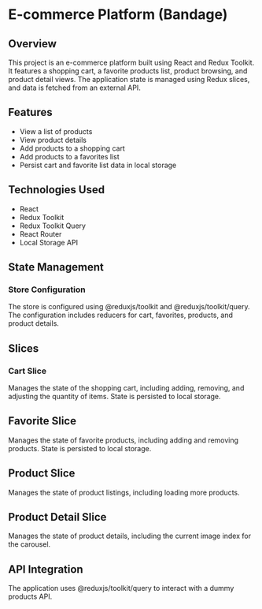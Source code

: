 # E-commerce Platform (Bandage)

## Overview

This project is an e-commerce platform built using React and Redux Toolkit. It features a shopping cart, a favorite products list, product browsing, and product detail views. The application state is managed using Redux slices, and data is fetched from an external API.

## Features

- View a list of products
- View product details
- Add products to a shopping cart
- Add products to a favorites list
- Persist cart and favorite list data in local storage

## Technologies Used

- React
- Redux Toolkit
- Redux Toolkit Query
- React Router
- Local Storage API

## State Management

### Store Configuration

The store is configured using @reduxjs/toolkit and @reduxjs/toolkit/query. The configuration includes reducers for cart, favorites, products, and product details.

## Slices

### Cart Slice

Manages the state of the shopping cart, including adding, removing, and adjusting the quantity of items. State is persisted to local storage.

## Favorite Slice

Manages the state of favorite products, including adding and removing products. State is persisted to local storage.

## Product Slice

Manages the state of product listings, including loading more products.

## Product Detail Slice

Manages the state of product details, including the current image index for the carousel.

## API Integration

The application uses @reduxjs/toolkit/query to interact with a dummy products API.
